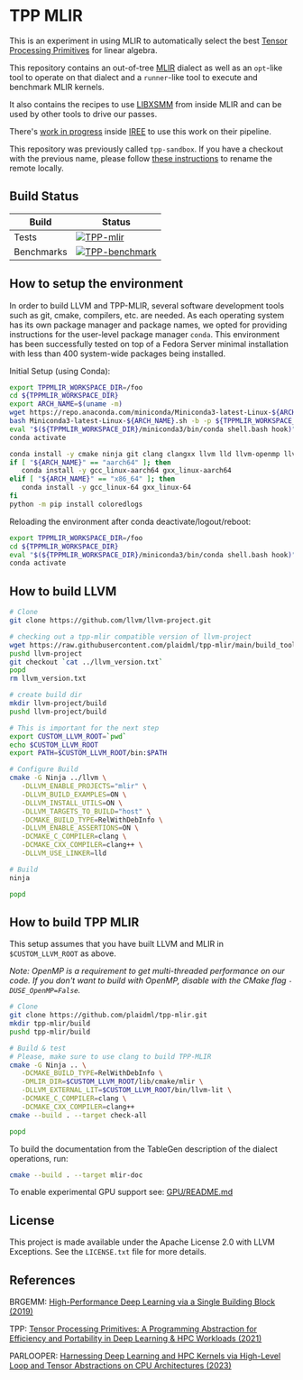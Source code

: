 # TPP MLIR

This is an experiment in using MLIR to automatically select the best [Tensor Processing Primitives](https://arxiv.org/abs/2104.05755) for linear algebra.

This repository contains an out-of-tree [MLIR](https://mlir.llvm.org/) dialect as well as an `opt`-like tool to operate on that dialect and a `runner`-like tool to execute and benchmark MLIR kernels.

It also contains the recipes to use [LIBXSMM](https://github.com/libxsmm/libxsmm) from inside MLIR and can be used by other tools to drive our passes.

There's [work in progress](https://github.com/iree-org/iree/tree/tpp) inside [IREE](https://iree-org.github.io/iree/) to use this work on their pipeline.

This repository was previously called `tpp-sandbox`.
If you have a checkout with the previous name, please follow [these instructions](https://docs.github.com/en/repositories/creating-and-managing-repositories/renaming-a-repository) to rename the remote locally.

## Build Status

| Build | Status |
| ----- | ------ |
| Tests | [![TPP-mlir](https://badge.buildkite.com/7c04eb392db7ba16b30684d80e0e4320254f7cf61558c6336f.svg?branch=main)](https://buildkite.com/intel/tpp-mlir) |
| Benchmarks | [![TPP-benchmark](https://badge.buildkite.com/087a1980507200f059ce3661f6ddb33c227db858d115691bf9.svg?branch=main)](https://buildkite.com/intel/tpp-benchmark) |

## How to setup the environment

In order to build LLVM and TPP-MLIR, several software development tools such as git, cmake, compilers, etc. are needed. As each operating system has its own package 
manager and package names, we opted for providing instructions for the user-level package manager ```conda```. This environment has been successfully tested on top of a Fedora Server
minimal installation with less than 400 system-wide packages being installed.

Initial Setup (using Conda):
```sh
export TPPMLIR_WORKSPACE_DIR=/foo
cd ${TPPMLIR_WORKSPACE_DIR}
export ARCH_NAME=$(uname -m)
wget https://repo.anaconda.com/miniconda/Miniconda3-latest-Linux-${ARCH_NAME}.sh
bash Miniconda3-latest-Linux-${ARCH_NAME}.sh -b -p ${TPPMLIR_WORKSPACE_DIR}/miniconda3
eval "$(${TPPMLIR_WORKSPACE_DIR}/miniconda3/bin/conda shell.bash hook)"
conda activate

conda install -y cmake ninja git clang clangxx llvm lld llvm-openmp llvm-tools binutils
if [ "${ARCH_NAME}" == "aarch64" ]; then
   conda install -y gcc_linux-aarch64 gxx_linux-aarch64
elif [ "${ARCH_NAME}" == "x86_64" ]; then
   conda install -y gcc_linux-64 gxx_linux-64
fi
python -m pip install coloredlogs
```

Reloading the environment  after conda deactivate/logout/reboot:
```sh
export TPPMLIR_WORKSPACE_DIR=/foo
cd ${TPPMLIR_WORKSPACE_DIR}
eval "$(${TPPMLIR_WORKSPACE_DIR}/miniconda3/bin/conda shell.bash hook)"
conda activate
```

## How to build LLVM

```sh
# Clone
git clone https://github.com/llvm/llvm-project.git

# checking out a tpp-mlir compatible version of llvm-project
wget https://raw.githubusercontent.com/plaidml/tpp-mlir/main/build_tools/llvm_version.txt
pushd llvm-project
git checkout `cat ../llvm_version.txt`
popd
rm llvm_version.txt

# create build dir
mkdir llvm-project/build
pushd llvm-project/build

# This is important for the next step
export CUSTOM_LLVM_ROOT=`pwd`
echo $CUSTOM_LLVM_ROOT
export PATH=$CUSTOM_LLVM_ROOT/bin:$PATH

# Configure Build
cmake -G Ninja ../llvm \
   -DLLVM_ENABLE_PROJECTS="mlir" \
   -DLLVM_BUILD_EXAMPLES=ON \
   -DLLVM_INSTALL_UTILS=ON \
   -DLLVM_TARGETS_TO_BUILD="host" \
   -DCMAKE_BUILD_TYPE=RelWithDebInfo \
   -DLLVM_ENABLE_ASSERTIONS=ON \
   -DCMAKE_C_COMPILER=clang \
   -DCMAKE_CXX_COMPILER=clang++ \
   -DLLVM_USE_LINKER=lld

# Build
ninja 

popd
```

## How to build TPP MLIR

This setup assumes that you have built LLVM and MLIR in `$CUSTOM_LLVM_ROOT` as above.

_Note: OpenMP is a requirement to get multi-threaded performance on our code.
If you don't want to build with OpenMP, disable with the CMake flag `-DUSE_OpenMP=False`._

```sh
# Clone
git clone https://github.com/plaidml/tpp-mlir.git
mkdir tpp-mlir/build
pushd tpp-mlir/build

# Build & test
# Please, make sure to use clang to build TPP-MLIR
cmake -G Ninja .. \
   -DCMAKE_BUILD_TYPE=RelWithDebInfo \
   -DMLIR_DIR=$CUSTOM_LLVM_ROOT/lib/cmake/mlir \
   -DLLVM_EXTERNAL_LIT=$CUSTOM_LLVM_ROOT/bin/llvm-lit \
   -DCMAKE_C_COMPILER=clang \
   -DCMAKE_CXX_COMPILER=clang++ 
cmake --build . --target check-all

popd
```

To build the documentation from the TableGen description of the dialect
operations, run:

```sh
cmake --build . --target mlir-doc
```

To enable experimental GPU support see: [GPU/README.md](lib/TPP/GPU/README.md)

## License

This project is made available under the Apache License 2.0 with LLVM Exceptions. See the `LICENSE.txt` file for more details.

## References

BRGEMM: [High-Performance Deep Learning via a Single Building Block (2019)](https://arxiv.org/abs/1906.06440)

TPP: [Tensor Processing Primitives: A Programming Abstraction for Efficiency and Portability in Deep Learning & HPC Workloads (2021)](https://arxiv.org/abs/2104.05755)

PARLOOPER: [Harnessing Deep Learning and HPC Kernels via High-Level Loop and Tensor Abstractions on CPU Architectures (2023)](https://arxiv.org/abs/2304.12576)




